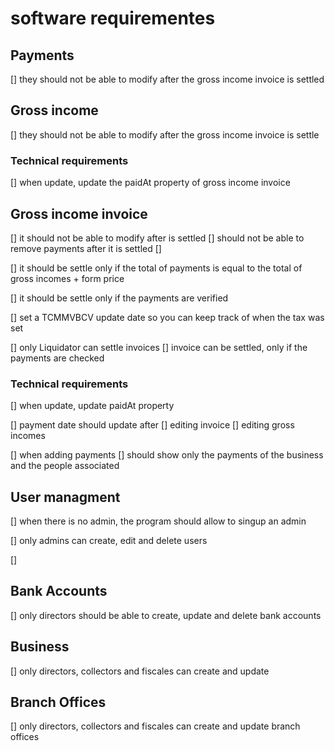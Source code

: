 # software requirementes 

## Payments 
[] they should not be able to modify after the gross income invoice is settled 

## Gross income 
[] they should not be able to modify after the gross income invoice is settle 

  ### Technical requirements
  [] when update, update the paidAt property of gross income invoice 

## Gross income invoice 
[] it should not be able to modify after is settled 
  [] should not be able to remove payments after it is settled
  [] 

[] it should be settle only if the total of payments is equal to the total of gross incomes + form price 

[] it should be settle only if the payments are verified

[] set a TCMMVBCV update date so you can keep track of when the tax was set 

[] only Liquidator can settle invoices 
[] invoice can be settled, only if the payments are checked 

  ### Technical requirements 
  [] when update, update paidAt property 


[] payment date should update after
  [] editing invoice 
  [] editing gross incomes

[] when adding payments
  [] should show only the payments of the business and the people associated

## User managment 

[] when there is no admin, the program should allow to singup an admin 

[] only admins can create, edit and delete users 

[] 


## Bank Accounts 
[] only directors should be able to create, update and delete bank accounts

## Business
[] only directors, collectors and fiscales can create and update

## Branch Offices 
[] only directors, collectors and fiscales can create and update branch offices 